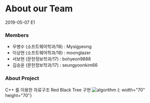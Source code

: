 # About our Team

2019-05-07 E1

### Members

- 우병수 (소프트웨어학과/18) : Mysigyeong
- 이상현 (소프트웨어학과/18) : moonglazer
- 서보현 (문헌정보학과/17) : bohyeon9888
- 김승윤 (문헌정보학과/17) : seungyoonkim66

### About Project

C++ 를 이용한 자료구조 Red Black Tree 구현
![algorithm](https://nesoy.github.io/assets/logo/algorithm.png) {: width="70" height="70"}
